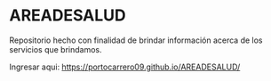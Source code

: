 # AREADESALUD
Repositorio hecho con finalidad de brindar información acerca de los servicios que brindamos. 

Ingresar aqui: https://portocarrero09.github.io/AREADESALUD/
